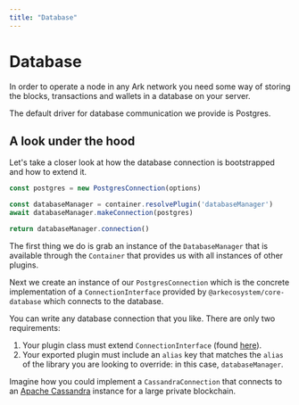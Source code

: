 ```yaml
---
title: "Database"
---
```


# Database

In order to operate a node in any Ark network you need some way of storing the blocks, transactions and wallets in a database on your server.

The default driver for database communication we provide is Postgres.

## A look under the hood

Let's take a closer look at how the database connection is bootstrapped and how to extend it.

```js
const postgres = new PostgresConnection(options)

const databaseManager = container.resolvePlugin('databaseManager')
await databaseManager.makeConnection(postgres)

return databaseManager.connection()
```

The first thing we do is grab an instance of the `DatabaseManager` that is available through the `Container` that provides us with all instances of other plugins.

Next we create an instance of our `PostgresConnection` which is the concrete implementation of a `ConnectionInterface` provided by `@arkecosystem/core-database` which connects to the database.

You can write any database connection that you like. There are only two requirements:

1. Your plugin class must extend `ConnectionInterface` (found [here](https://github.com/ArkEcosystem/core/blob/master/packages/core-database/lib/interface.js)).
2. Your exported plugin must include an `alias` key that matches the `alias` of the library you are looking to override: in this case, `databaseManager`.

Imagine how you could implement a `CassandraConnection` that connects to an [Apache Cassandra](http://cassandra.apache.org/) instance for a large private blockchain.

